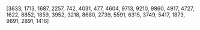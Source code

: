 [3633, 1713, 1687, 2257, 742, 4031, 477, 4604, 9713, 9210, 9860, 4917, 4727, 1622, 8852, 1859, 3952, 3218,
 8680, 2739, 5591, 6315, 3749, 5417, 1873, 9891, 2891, 1416]
